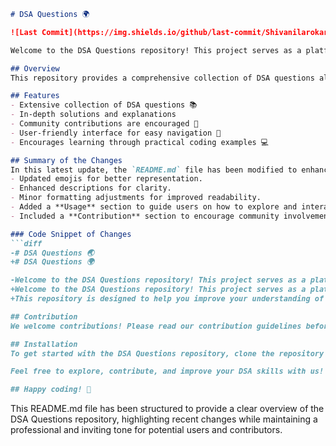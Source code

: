 ```markdown
# DSA Questions 🌍

![Last Commit](https://img.shields.io/github/last-commit/Shivanilarokar/DSA-Questions-) ![License](https://img.shields.io/badge/license-MIT-blue)

Welcome to the DSA Questions repository! This project serves as a platform for developers and learners to practice and enhance their skills in Data Structures and Algorithms (DSA). This repository is designed to help you improve your understanding of various data structures and algorithms (DSA) through a collection of questions and solutions.

## Overview
This repository provides a comprehensive collection of DSA questions along with detailed solutions to aid in learning and practice.

## Features
- Extensive collection of DSA questions 📚
- In-depth solutions and explanations
- Community contributions are encouraged 🤝
- User-friendly interface for easy navigation 🧭
- Encourages learning through practical coding examples 💻

## Summary of the Changes
In this latest update, the `README.md` file has been modified to enhance clarity and improve the overall aesthetics of the documentation. Key changes include:
- Updated emojis for better representation.
- Enhanced descriptions for clarity.
- Minor formatting adjustments for improved readability.
- Added a **Usage** section to guide users on how to explore and interact with the DSA questions and solutions.
- Included a **Contribution** section to encourage community involvement and provide guidelines for contributing to the repository.

### Code Snippet of Changes
```diff
-# DSA Questions 🌏
+# DSA Questions 🌍

-Welcome to the DSA Questions repository! This project serves as a platform for developers and learners to practice and enhance their skills in Data Structures and Algorithms (DSA).
+Welcome to the DSA Questions repository! This project serves as a platform for developers and learners to practice and enhance their skills in Data Structures and Algorithms (DSA).
+This repository is designed to help you improve your understanding of various data structures and algorithms (DSA) through a collection of questions and solutions.

## Contribution
We welcome contributions! Please read our contribution guidelines before submitting pull requests.

## Installation
To get started with the DSA Questions repository, clone the repository and follow the setup instructions provided in the repository.

Feel free to explore, contribute, and improve your DSA skills with us! 🚀

## Happy coding! 🚀
```

This README.md file has been structured to provide a clear overview of the DSA Questions repository, highlighting recent changes while maintaining a professional and inviting tone for potential users and contributors.
```